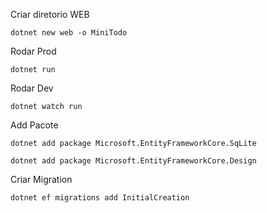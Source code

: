Criar diretorio WEB

```dotnet new web -o MiniTodo```

Rodar Prod

```dotnet run ```

Rodar Dev

```dotnet watch run```

Add Pacote

```
dotnet add package Microsoft.EntityFrameworkCore.SqLite

dotnet add package Microsoft.EntityFrameworkCore.Design
```

Criar Migration

```
dotnet ef migrations add InitialCreation
```